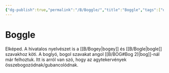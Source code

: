 ```yaml
---
{"dg-publish":true,"permalink":"/B/Boggle/","title":"Boggle","tags":["dg_uploaded"],"created":"2023-11-06T02:05","updated":"2023-11-08T03:34"}
---
```



# Boggle

Elképed. A hivatalos nyelvészet is a [[B/Bogey\|bogey]] és [[B/Bogle\|bogle]] szavakhoz köti. A boglyó, bogol szavakat angol [[B/BOG#Bog 2)\|bog]]-nál már felhoztuk. Itt is arról van szó, hogy az agytekervények összebogozódnak/gubancolódnak.  